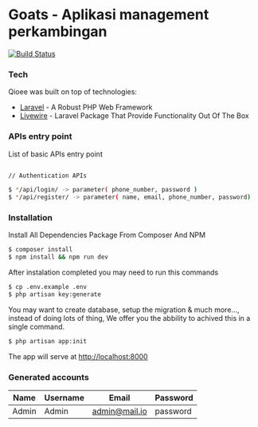 # Goats - Aplikasi management perkambingan

[![Build Status](https://travis-ci.org/joemccann/dillinger.svg?branch=master)](https://travis-ci.org/joemccann/dillinger)

### Tech

Qioee was built on top of technologies:

* [Laravel] - A Robust PHP Web Framework
* [Livewire] - Laravel Package That Provide Functionality Out Of The Box


### APIs entry point

List of basic APIs entry point

```sh

// Authentication APIs

$ */api/login/ -> parameter( phone_number, password )
$ */api/register/ -> parameter( name, email, phone_number, password)

```

### Installation

Install All Dependencies Package From Composer And NPM

```sh
$ composer install
$ npm install && npm run dev
```

After instalation completed you may need to run this commands

```sh
$ cp .env.example .env
$ php artisan key:generate
```

You may want to create database, setup the migration & much more..., instead of doing lots of thing, We offer you the abbility to achived this in a single command.

```sh   
$ php artisan app:init
```

The app will serve at [http://localhost:8000](http://localhost:8000)

### Generated accounts

| Name | Username | Email | Password |
| ------- | -------- | ------- | ------ |
| Admin | Admin | admin@mail.io | password |


   [Laravel]: <https://laravel.com/>
   [Livewire]: <https://laravel-livewire.com/>

   [PlDb]: <https://github.com/joemccann/dillinger/tree/master/plugins/dropbox/README.md>
   [PlGh]: <https://github.com/joemccann/dillinger/tree/master/plugins/github/README.md>
   [PlGd]: <https://github.com/joemccann/dillinger/tree/master/plugins/googledrive/README.md>
   [PlOd]: <https://github.com/joemccann/dillinger/tree/master/plugins/onedrive/README.md>
   [PlMe]: <https://github.com/joemccann/dillinger/tree/master/plugins/medium/README.md>
   [PlGa]: <https://github.com/RahulHP/dillinger/blob/master/plugins/googleanalytics/README.md>
